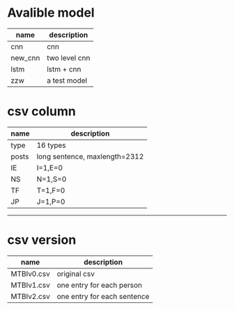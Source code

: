 # Avalible model
| name     | description   |
| --       | ---           |
| cnn      | cnn           |
| new\_cnn | two level cnn |
| lstm     | lstm + cnn    |
| zzw      | a test model  |


# csv column
|name | description|
|-----|------------|
|type| 16 types|
|posts| long sentence, maxlength=2312|
|IE | I=1,E=0 |
|NS | N=1,S=0 |
|TF | T=1,F=0 |
|JP | J=1,P=0 |
___
# csv version
| name       | description                 |
| ------     | ----                        |
| MTBIv0.csv | original csv                |
| MTBIv1.csv | one entry for each person   |
| MTBIv2.csv | one entry for each sentence |
